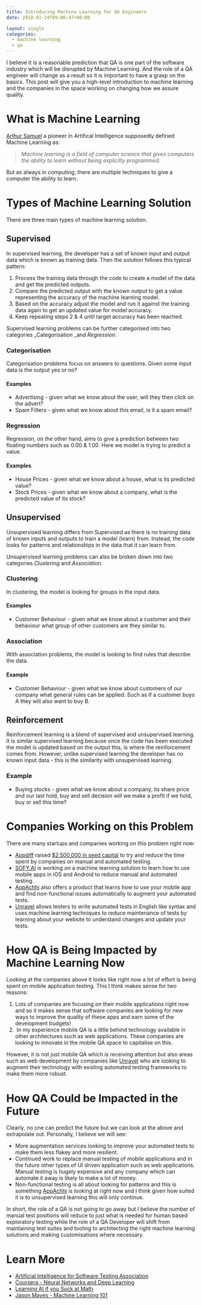 ```yaml
---
title: Introducing Machine Learning for QA Engineers
date: 2018-01-24T09:00:47+00:00

layout: single
categories:
  - machine learning
  - qa
---
```

I believe it is a reasonable prediction that QA is one part of the software industry which will be disrupted by Machine Learning. And the role of a QA engineer will change as a result so it is important to have a grasp on the basics. This post will give you a high-level introduction to machine learning and the companies in the space working on changing how we assure quality.

# What is Machine Learning

[Arthur Samuel](https://en.wikipedia.org/wiki/Arthur_Samuel) a pioneer in Artifical Intelligence supposedly defined Machine Learning as:

> _Machine learning is a field of computer science that gives computers the ability to learn without being explicitly programmed._

But as always in computing, there are multiple techniques to give a computer the ability to learn.

# Types of Machine Learning Solution

There are three main types of machine learning solution.

## Supervised

In supervised learning, the developer has a set of known input and output data which is known as training data. Then the solution follows this typical pattern:

  1. Process the training data through the code to create a model of the data and get the predicted outputs.
  2. Compare the predicted output with the known output to get a value representing the accuracy of the machine learning model.
  3. Based on the accuracy adjust the model and run it against the training data again to get an updated value for model accuracy.
  4. Keep repeating steps 2 & 4 until target accuracy has been reached.

Supervised learning problems can be further categorised into two categories _Categorisation _and _Regression_.

### Categorisation

Categorisation problems focus on answers to questions. Given some input data is the output yes or no?

#### Examples

  * Advertising - given what we know about the user, will they then click on the advert?
  * Spam Filters - given what we know about this email, is it a spam email?

### Regression

Regression, on the other hand, aims to give a prediction between two floating numbers such as 0.00 & 1.00. Here we model is trying to predict a value.

#### Examples

  * House Prices - given what we know about a house, what is its predicted value?
  * Stock Prices - given what we know about a company, what is the predicted value of its stock?

## Unsupervised

Unsupervised learning differs from Supervised as there is no training data of known inputs and outputs to train a model (learn) from. Instead, the code looks for patterns and relationships in the data that it can learn from.

Unsupervised learning problems can also be broken down into two categories _Clustering_ and _Association_.

### Clustering

In clustering, the model is looking for groups in the input data.

#### Examples

  * Customer Behaviour - given what we know about a customer and their behaviour what group of other customers are they similar to.

### Association

With association problems, the model is looking to find rules that describe the data.

#### Example

  * Customer Behaviour - given what we know about customers of our company what general rules can be applied. Such as if a customer buys A they will also want to buy B.

## Reinforcement

Reinforcement learning is a blend of supervised and unsupervised learning. It is similar supervised learning because once the code has been executed the model is updated based on the output this, is where the reinforcement comes from. However, unlike supervised learning the developer has no known input data - this is the similarity with unsupervised learning.

### Example

  * Buying stocks - given what we know about a company, its share price and our last hold, buy and sell decision will we make a profit if we hold, buy or sell this time?

# Companies Working on this Problem

There are many startups and companies working on this problem right now:

  * [Appdiff](https://www.appdiff.com/) raised [$2,500,000 in seed capital](https://www.crunchbase.com/organization/appdiff/funding_rounds/funding_rounds_list) to try and reduce the time spent by companies on manual and automated testing.
  * [SOFY.AI](http://SOFY.AI) is working on a machine learning solution to learn how to use mobile apps in iOS and Android to reduce manual and automated testing.
  * [AppAchhi](https://appachhi.com/) also offers a product that learns how to use your mobile app and find non-functional issues automatically to augment your automated tests.
  * [Unravel](https://www.unravel.io/) allows testers to write automated tests in English like syntax and uses machine learning techniques to reduce maintenance of tests by learning about your website to understand changes and update your tests.

# How QA is Being Impacted by Machine Learning Now

Looking at the companies above it looks like right now a lot of effort is being spent on mobile application testing. This I think makes sense for two reasons:

  1. Lots of companies are focusing on their mobile applications right now and so it makes sense that software companies are looking for new ways to improve the quality of these apps and earn some of the development budgets!
  2.  In my experience mobile QA is a little behind technology available in other architectures such as web applications. These companies are looking to innovate in the mobile QA space to capitalise on this.

However, it is not just mobile QA which is receiving attention but also areas such as web development by companies like [Unravel](https://www.unravel.io/) who are looking to augment their technology with existing automated testing frameworks to make them more robust.

# How QA Could be Impacted in the Future

Clearly, no one can predict the future but we can look at the above and extrapolate out. Personally, I believe we will see:

  * More augmentation services looking to improve your automated tests to make them less flakey and more resilient.
  * Continued work to replace manual testing of mobile applications and in the future other types of UI driven application such as web applications. Manual testing is hugely expensive and any company which can automate it away is likely to make a lot of money.
  * Non-functional testing is all about looking for patterns and this is something [AppAchhi](https://appachhi.com/) is looking at right now and I think given how suited it is to unsupervised learning this will only continue.

In short, the role of a QA is not going to go away but I believe the number of manual test positions will reduce to just what is needed for human based exploratory testing while the role of a QA Developer will shift from maintaining test suites and tooling to architecting the right machine learning solutions and making customisations where necessary.

# Learn More

  * <a href="https://www.aitesting.org/" target="_blank" rel="noopener"><span style="font-weight: 400;">Artificial Intelligence for Software Testing Association</span></a>
  * <a href="https://www.coursera.org/learn/neural-networks-deep-learning" target="_blank" rel="noopener"><span style="font-weight: 400;">Coursera - Neural Networks and Deep Learning</span></a>
  * <a href="https://hackernoon.com/learning-ai-if-you-suck-at-math-8bdfb4b79037" target="_blank" rel="noopener"><span style="font-weight: 400;">Learning AI if you Suck at Math</span></a>
  * <a href="https://docs.google.com/presentation/d/1kSuQyW5DTnkVaZEjGYCkfOxvzCqGEFzWBy4e9Uedd9k/preview?imm_mid=0f9b7e&cmp=em-data-na-na-newsltr_20171213&slide=id.g168a3288f7_0_58" target="_blank" rel="noopener">Jason Mayes - Machine Learning 101</a>